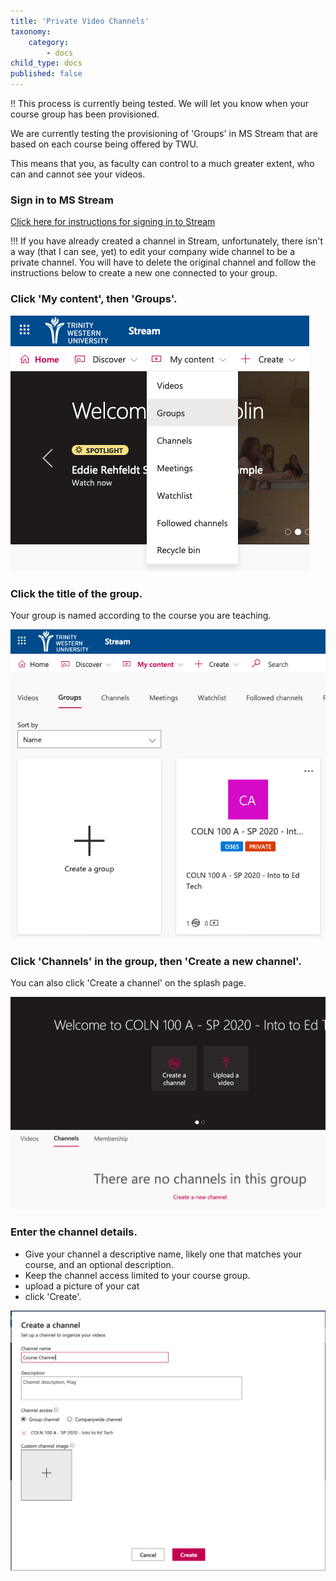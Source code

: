 ```yaml
---
title: 'Private Video Channels'
taxonomy:
    category:
        - docs
child_type: docs
published: false
---
```


!! This process is currently being tested. We will let you know when your course group has been provisioned.

We are currently testing the provisioning of 'Groups' in MS Stream that are based on each course being offered by TWU.

This means that you, as faculty can control to a much greater extent, who can and cannot see your videos.

### Sign in to MS Stream

[Click here for instructions for signing in to Stream](https://create.twu.ca/help/online-learning-on-ramp/running-a-session/conferencing/managing-videos)

!!! If you have already created a channel in Stream, unfortunately, there isn't a way (that I can see, yet) to edit your company wide channel to be a private channel. You will have to delete the original channel and follow the instructions below to create a new one connected to your group.

### Click 'My content', then 'Groups'.

![alt-text](priv-1.png "My content menu")

### Click the title of the group.

Your group is named according to the course you are teaching.

![alt-text](priv-2.png "Click group name")

### Click 'Channels' in the group, then 'Create a new channel'.

You can also click 'Create a channel' on the splash page.

![alt-text](priv-3.png "Create a channel")

### Enter the channel details.

- Give your channel a descriptive name, likely one that matches your course, and an optional description.
- Keep the channel access limited to your course group.
- upload a picture of your cat
- click 'Create'.

![alt-text](priv-4.png "Channel details")
